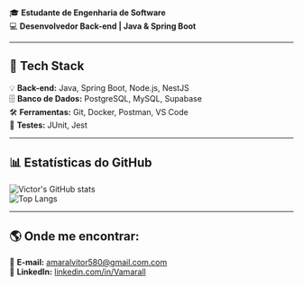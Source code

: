 🎓 **Estudante de Engenharia de Software**  
💻 **Desenvolvedor Back-end | Java & Spring Boot**  

---

## 🔧 Tech Stack
💡 **Back-end:** Java, Spring Boot, Node.js, NestJS  
🗄️ **Banco de Dados:** PostgreSQL, MySQL, Supabase  
🛠️ **Ferramentas:** Git, Docker, Postman, VS Code  
🧪 **Testes:** JUnit, Jest  

---

## 📊 Estatísticas do GitHub  
![Victor's GitHub stats](https://github-readme-stats.vercel.app/api?username=Vamarall&show_icons=true&theme=tokyonight)  
![Top Langs](https://github-readme-stats.vercel.app/api/top-langs/?username=Vamarall&layout=compact&theme=tokyonight)  

---

## 🌎 Onde me encontrar:
📧 **E-mail:** [amaralvitor580@gmail.com.com](mailto:amaralvitor580@gmail.com)  
🔗 **LinkedIn:** [linkedin.com/in/Vamarall](https://www.linkedin.com/in/Vamarall/)  
